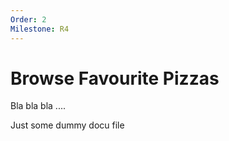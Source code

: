 ```yaml
---
Order: 2
Milestone: R4
---
```

# Browse Favourite Pizzas

Bla bla bla ....

Just some dummy docu file
